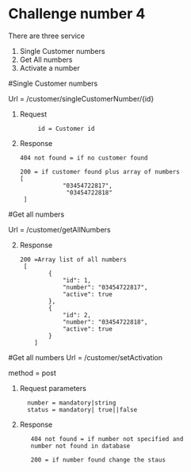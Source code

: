 # Challenge number 4

There are three service 
1) Single Customer numbers
2) Get All numbers
3) Activate a number

#Single Customer numbers

Url =  /customer/singleCustomerNumber/{id}

1) Request 
            
            id = Customer id 
2) Response

       404 not found = if no customer found

       200 = if customer found plus array of numbers
       [
                   "03454722817",
                    "03454722818"
        ]
                                                    

#Get all numbers

Url =  /customer/getAllNumbers

2) Response

       200 =Array list of all numbers
        [
               {
                   "id": 1,
                   "number": "03454722817",
                   "active": true
               },
               {
                   "id": 2,
                   "number": "03454722818",
                   "active": true
               }
           ]
           
 #Get all numbers
  Url =  /customer/setActivation
  
  method = post
  
  1) Request parameters
           
           number = mandatory|string
           status = mandatory| true||false
   
           
  2) Response
                         
            404 not found = if number not specified and 
            number not found in database
            
            200 = if number found change the staus 
             
       
           
                  
                     